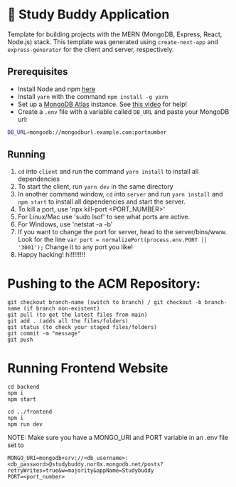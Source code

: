 # 📖 Study Buddy Application

Template for building projects with the MERN (MongoDB, Express, React, Node.js) stack.
This template was generated using `create-next-app` and `express-generator` for the
client and server, respectively.

## Prerequisites

- Install Node and npm [here](https://nodejs.org/en/download/)
- Install `yarn` with the command `npm install -g yarn`
- Set up a [MongoDB Atlas](https://www.mongodb.com/) instance. See [this video](https://www.youtube.com/watch?v=CcOL5h_ZFJM) for help!
- Create a `.env` file with a variable called `DB_URL` and paste your MongoDB url:

```bash
DB_URL=mongodb://mongodburl.example.com:portnumber
```

## Running

1. `cd` into `client` and run the command `yarn install` to install all dependencies
2. To start the client, run `yarn dev` in the same directory
3. In another command window, `cd` into `server` and run `yarn install` and `npm start`
   to install all dependencies and start the server.
4. To kill a port, use 'npx kill-port <PORT_NUMBER>'
5. For Linux/Mac use 'sudo lsof' to see what ports are active.
6. For Windows, use 'netstat -a -b'
7. If you want to change the port for server, head to the server/bins/www. 
   Look for the line ```var port = normalizePort(process.env.PORT || '3001');```
    Change it to any port you like!
8. Happy hacking!
hi!!!!!!!!

# Pushing to the ACM Repository:
```
git checkout branch-name (switch to branch) / git checkout -b branch-name (if branch non-existent)
git pull (to get the latest files from main)
git add . (adds all the files/folders)
git status (to check your staged files/folders)
git commit -m "message"
git push
```

# Running Frontend Website
```
cd backend
npm i
npm start

cd ../frontend
npm i
npm run dev
```

NOTE: Make sure you have a MONGO_URI and PORT variable in an .env file set to
```
MONGO_URI=mongodb+srv://<db_username>:<db_password>@studybuddy.nor8x.mongodb.net/posts?retryWrites=true&w=majority&appName=Studybuddy
PORT=<port_number>
```
